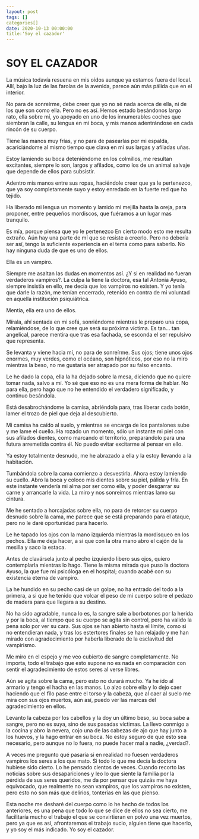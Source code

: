 ```yaml
---
layout: post
tags: []
categories[]
date: 2020-10-13 00:00:00
title:'Soy el cazador'
---
```

# SOY EL CAZADOR

   La música todavía resuena en mis oídos aunque ya estamos fuera del
   local. Allí, bajo la luz de las farolas de la avenida, parece aún más
   pálida que en el interior.
   
   No para de sonreírme, debe creer que yo no sé nada acerca de ella, ni
   de los que son como ella. Pero no es así.
   Hemos estado besándonos largo rato, ella sobre mí, yo apoyado en uno de
   los innumerables coches que siembran la calle, su lengua en mi boca, y
   mis manos adentrándose en cada rincón de su cuerpo.
   
   Tiene las manos muy frías, y no para de pasearlas por mi espalda,
   acariciándome al mismo tiempo que clava en mí sus largas y afiladas
   uñas.
   
   Estoy lamiendo su boca deteniéndome en los colmillos, me resultan
   excitantes, siempre lo son, largos y afilados, como los de un animal
   salvaje que depende de ellos para subsistir.
   
   Adentro mis manos entre sus ropas, haciéndole creer que ya le
   pertenezco, que ya soy completamente suyo y estoy enredado en la fuerte
   red que ha tejido.
   
   Ha liberado mi lengua un momento y lamido mi mejilla hasta la oreja,
   para proponer, entre pequeños mordiscos, que fuéramos a un lugar mas
   tranquilo.
   
   Es mía, porque piensa que yo le pertenezco
   En cierto modo esto me resulta extraño. Aún hay una parte de mí que se
   resiste a creerlo. Pero no debería ser así, tengo la suficiente
   experiencia en el tema como para saberlo. No hay ninguna duda de que es
   uno de ellos.
   
   Ella es un vampiro.
   
   Siempre me asaltan las dudas en momentos así. ¿Y si en realidad no
   fueran verdaderos vampiros?. La culpa la tiene la doctora, esa tal
   Antonia Ayuso, siempre insistía en ello, me decía que los vampiros no
   existen. Y yo tenía que darle la razón, me tenían encerrado, retenido
   en contra de mi voluntad en aquella institución psiquiátrica.
   
   Mentía, ella era uno de ellos.
   
   Mírala, ahí sentada en mi sofá, sonriéndome mientras le preparo una
   copa, relamiéndose, de lo que cree que será su próxima víctima.
   Es tan... tan angelical, parece mentira que tras esa fachada, se
   esconda el ser repulsivo que representa.
   
   Se levanta y viene hacia mí, no para de sonreírme. Sus ojos; tiene unos
   ojos enormes, muy verdes, como el océano, son hipnóticos, por eso no la
   miro mientras la beso, no me gustaría ser atrapado por su falso
   encanto.
   
   Le he dado la copa, ella la ha dejado sobre la mesa, diciendo que no
   quiere tomar nada, salvo a mí. Yo sé que eso no es una mera forma de
   hablar. No para ella, pero hago que no he entendido el verdadero
   significado, y continuo besándola.
   
   Está desabrochándome la camisa, abriéndola para, tras liberar cada
   botón, lamer el trozo de piel que deja al descubierto.
   
   Mi camisa ha caído al suelo, y mientras se encarga de los pantalones
   sube y me lame el cuello. Ha rozado un momento, sólo un instante mi
   piel con sus afilados dientes, como marcando el territorio,
   preparándolo para una futura arremetida contra él. No puedo evitar
   excitarme al pensar en ello.
   
   Ya estoy totalmente desnudo, me he abrazado a ella y la estoy llevando
   a la habitación.
   
   Tumbándola sobre la cama comienzo a desvestirla. Ahora estoy lamiendo
   su cuello. Abro la boca y coloco mis dientes sobre su piel, pálida y
   fría. En este instante vendería mi alma por ser como ella, y poder
   desgarrar su carne y arrancarle la vida. La miro y nos sonreímos
   mientras lamo su cintura.
   
   Me he sentado a horcajadas sobre ella, no para de retorcer su cuerpo
   desnudo sobre la cama, me parece que se está preparando para el ataque,
   pero no le daré oportunidad para hacerlo.
   
   Le he tapado los ojos con la mano izquierda mientras la mordisqueo en
   los pechos. Ella me deja hacer, a si que con la otra mano abro el cajón
   de la mesilla y saco la estaca.
   
   Antes de clavársela junto al pecho izquierdo libero sus ojos, quiero
   contemplarla mientras lo hago. Tiene la misma mirada que puso la
   doctora Ayuso, la que fue mi psicóloga en el hospital; cuando acabé con
   su existencia eterna de vampiro.
   
   La he hundido en su pecho casi de un golpe, no ha entrado del todo a la
   primera, a si que he tenido que volcar el peso de mi cuerpo sobre el
   pedazo de madera para que llegara a su destino.
   
   No ha sido agradable, nunca lo es, la sangre sale a borbotones por la
   herida y por la boca, al tiempo que su cuerpo se agita sin control,
   pero ha valido la pena solo por ver su cara. Sus ojos se han abierto
   hasta el límite, como si no entendieran nada, y tras los estertores
   finales se han relajado y me han mirado con agradecimiento por haberla
   liberado de la esclavitud del vampirismo.
   
   Me miro en el espejo y me veo cubierto de sangre completamente. No
   importa, todo el trabajo que esto supone no es nada en comparación con
   sentir el agradecimiento de estos seres al verse libres.
   
   Aún se agita sobre la cama, pero esto no durará mucho. Ya he ido al
   armario y tengo el hacha en las manos. Lo alzo sobre ella y lo dejo
   caer haciendo que el filo pase entre el torso y la cabeza, que al caer
   al suelo me mira con sus ojos muertos, aún así, puedo ver las marcas
   del agradecimiento en ellos.
   
   Levanto la cabeza por los cabellos y la doy un último beso, su boca
   sabe a sangre, pero no es suya, sino de sus pasadas víctimas. La llevo
   conmigo a la cocina y abro la nevera, cojo una de las cabezas de ajo
   que hay junto a los huevos, y la hago entrar en su boca. No estoy
   seguro de que esto sea necesario, pero aunque no lo fuera, no puede
   hacer mal a nadie, ¿verdad?.
   
   A veces me pregunto qué pasaría si en realidad no fuesen verdaderos
   vampiros los seres a los que mato. Si todo lo que me decía la doctora
   hubiese sido cierto. Lo he pensado cientos de veces. Cuando recorto las
   noticias sobre sus desapariciones y leo lo que siente la familia por la
   pérdida de sus seres queridos, me da por pensar que quizás me haya
   equivocado, que realmente no sean vampiros, que los vampiros no
   existen, pero esto no son más que delirios, tonterías en las que
   pienso.
   
   Esta noche me desharé del cuerpo como lo he hecho de todos los
   anteriores, es una pena que todo lo que se dice de ellos no sea cierto,
   me facilitaría mucho el trabajo el que se convirtieran en polvo una vez
   muertos, pero ya que es así, afrontaremos el trabajo sucio, alguien
   tiene que hacerlo, y yo soy el más indicado. Yo soy el cazador.